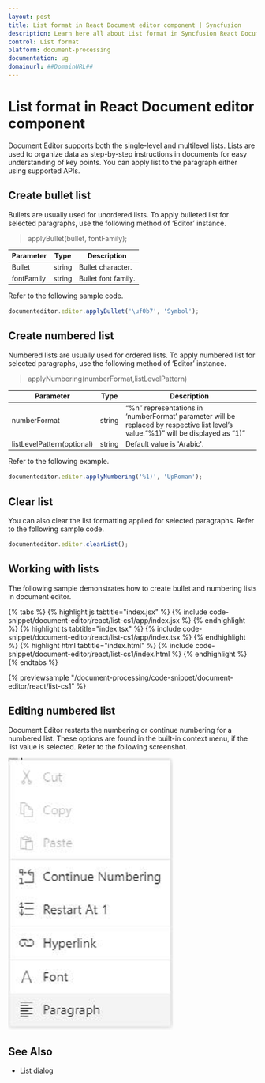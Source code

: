 ```yaml
---
layout: post
title: List format in React Document editor component | Syncfusion
description: Learn here all about List format in Syncfusion React Document editor component of Syncfusion Essential JS 2 and more.
control: List format 
platform: document-processing
documentation: ug
domainurl: ##DomainURL##
---
```


# List format in React Document editor component

Document Editor supports both the single-level and multilevel lists. Lists are used to organize data as step-by-step instructions in documents for easy understanding of key points. You can apply list to the paragraph either using supported APIs.

## Create bullet list

Bullets are usually used for unordered lists. To apply bulleted list for selected paragraphs, use the following method of ‘Editor’ instance.

> applyBullet(bullet, fontFamily);

|Parameter|Type|Description|
|---------|----|-----------|
|Bullet|string|Bullet character.|
|fontFamily|string|Bullet font family.|

Refer to the following sample code.

```ts
documenteditor.editor.applyBullet('\uf0b7', 'Symbol');
```

## Create numbered list

Numbered lists are usually used for ordered lists. To apply numbered list for selected paragraphs, use the following method of ‘Editor’ instance.

> applyNumbering(numberFormat,listLevelPattern)

|Parameter|Type|Description|
|---------|----|-----------|
|numberFormat|string|“%n” representations in ‘numberFormat’ parameter will be replaced by respective list level’s value.“%1)” will be displayed as “1)”|
|listLevelPattern(optional)|string|Default value is 'Arabic'.|

Refer to the following example.

```ts
documenteditor.editor.applyNumbering('%1)', 'UpRoman');
```

## Clear list

You can also clear the list formatting applied for selected paragraphs. Refer to the following sample code.

```ts
documenteditor.editor.clearList();
```

## Working with lists

The following sample demonstrates how to create bullet and numbering lists in document editor.

{% tabs %}
{% highlight js tabtitle="index.jsx" %}
{% include code-snippet/document-editor/react/list-cs1/app/index.jsx %}
{% endhighlight %}
{% highlight ts tabtitle="index.tsx" %}
{% include code-snippet/document-editor/react/list-cs1/app/index.tsx %}
{% endhighlight %}
{% highlight html tabtitle="index.html" %}
{% include code-snippet/document-editor/react/list-cs1/index.html %}
{% endhighlight %}
{% endtabs %}
        
{% previewsample "/document-processing/code-snippet/document-editor/react/list-cs1" %}

## Editing numbered list

Document Editor restarts the numbering or continue numbering for a numbered list. These options are found in the built-in context menu, if the list value is selected. Refer to the following screenshot.

![Image](images/list.png)

## See Also

* [List dialog](./dialog#list-dialog)
